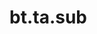 <div itemscope itemtype="http://developers.google.com/ReferenceObject">
<meta itemprop="name" content="bt.ta.sub" />
<meta itemprop="path" content="Stable" />
</div>

# bt.ta.sub

<!-- Insert buttons and diff -->

<table class="tfo-notebook-buttons tfo-api nocontent" align="left">

</table>





<pre class="devsite-click-to-copy prettyprint lang-py tfo-signature-link">
<code>bt.ta.sub(
    *args, **kwargs
) -> np.array
</code></pre>



<!-- Placeholder for "Used in" -->
